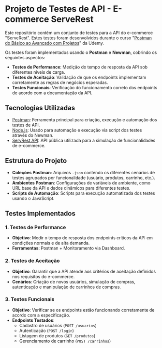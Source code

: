 # Projeto de Testes de API - E-commerce ServeRest

Este repositório contém um conjunto de testes para a API do e-commerce "ServeRest". Estes testes foram desenvolvidos durante o curso "[Postman do Básico ao Avançado com Projetos](https://www.udemy.com/course/postman-do-basico-ao-avancado-com-projetos/)" da Udemy.

Os testes foram implementados usando o **Postman** e **Newman**, cobrindo os seguintes aspectos:

- **Testes de Performance**: Medição do tempo de resposta da API sob diferentes níveis de carga.
- **Testes de Aceitação**: Validação de que os endpoints implementam corretamente as regras de negócios esperadas.
- **Testes Funcionais**: Verificação do funcionamento correto dos endpoints de acordo com a documentação da API.

## Tecnologias Utilizadas

- [Postman](https://www.postman.com/): Ferramenta principal para criação, execução e automação dos testes de API.
- [Node.js](https://nodejs.org/): Usado para automação e execução via script dos testes através do Newman.
- [ServRest API](https://serverest.dev/): API pública utilizada para a simulação de funcionalidades de e-commerce.

## Estrutura do Projeto

- **Coleções Postman**: Arquivos `.json` contendo os diferentes cenários de testes agrupados por funcionalidade (usuário, produtos, carrinho, etc.).
- **Ambientes Postman**: Configurações de variáveis de ambiente, como URL base da API e dados dinâmicos para diferentes testes.
- **Scripts de Automação**: Scripts para execução automatizada dos testes usando o JavaScript.

## Testes Implementados

### 1. Testes de Performance
- **Objetivo**: Medir o tempo de resposta dos endpoints críticos da API em condições normais e de alta demanda.
- **Ferramentas**: Postman + Monitoramento via Dashboard.

### 2. Testes de Aceitação
- **Objetivo**: Garantir que a API atende aos critérios de aceitação definidos nos requisitos do e-commerce.
- **Cenários**: Criação de novos usuários, simulação de compras, autenticação e manipulação de carrinhos de compras.

### 3. Testes Funcionais
- **Objetivo**: Verificar se os endpoints estão funcionando corretamente de acordo com a especificação.
- **Endpoints Testados**:
  - Cadastro de usuários (`POST /usuarios`)
  - Autenticação (`POST /login`)
  - Listagem de produtos (`GET /produtos`)
  - Gerenciamento de carrinho (`POST /carrinhos`)
